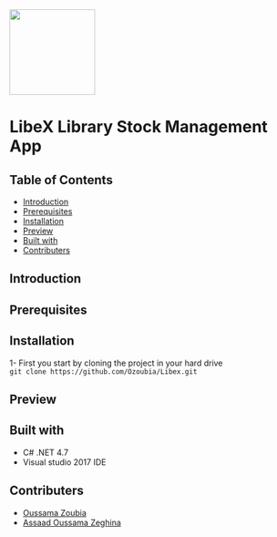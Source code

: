 <img src="Libex/Resources/appIcon.ico" width="150" height="150">

# LibeX Library Stock Management App
## Table of Contents
* [Introduction](#introduction)
* [Prerequisites](#prerequisites)
* [Installation](#installation)
* [Preview](#preview)
* [Built with](#built-with)
* [Contributers](#contributers)



## Introduction

## Prerequisites

## Installation
1- First you start by cloning the project in your hard drive <br />
    ```
    git clone https://github.com/Ozoubia/Libex.git
    ```

## Preview

## Built with 
- C# .NET 4.7
- Visual studio 2017 IDE

## Contributers
* [Oussama Zoubia](https://github.com/Ozoubia) 
* [Assaad Oussama Zeghina](https://github.com/DrAssaadZ)


